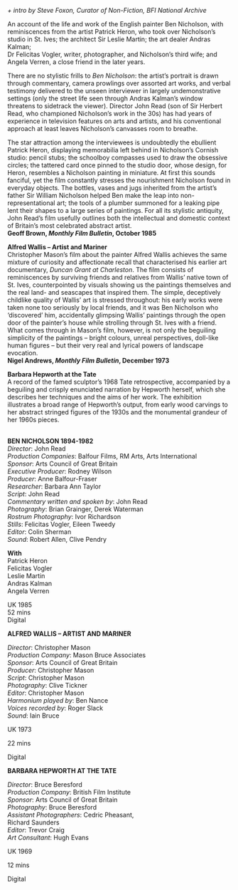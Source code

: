 
_+ intro by Steve Foxon, Curator of Non-Fiction, BFI National Archive_

An account of the life and work of the English painter Ben Nicholson, with reminiscences from the artist Patrick Heron, who took over Nicholson’s studio in St. Ives; the architect Sir Leslie Martin; the art dealer Andras Kalman;  
Dr Felicitas Vogler, writer, photographer, and Nicholson’s third wife; and Angela Verren, a close friend in the later years.

There are no stylistic frills to _Ben Nicholson_: the artist’s portrait is drawn through commentary, camera prowlings over assorted art works, and verbal testimony delivered to the unseen interviewer in largely undemonstrative settings (only the street life seen through Andras Kalman’s window threatens to sidetrack the viewer). Director John Read (son of Sir Herbert Read, who championed Nicholson’s work in the 30s) has had years of experience in television features on arts and artists, and his conventional approach at least leaves Nicholson’s canvasses room to breathe.

The star attraction among the interviewees is undoubtedly the ebullient Patrick Heron, displaying memorabilia left behind in Nicholson’s Cornish studio: pencil stubs; the schoolboy compasses used to draw the obsessive circles; the tattered card once pinned to the studio door, whose design, for Heron, resembles a Nicholson painting in miniature. At first this sounds fanciful, yet the film constantly stresses the nourishment Nicholson found in everyday objects. The bottles, vases and jugs inherited from the artist’s father Sir William Nicholson helped Ben make the leap into non-representational art; the tools of a plumber summoned for a leaking pipe lent their shapes to a large series of paintings. For all its stylistic antiquity, John Read’s film usefully outlines both the intellectual and domestic context of Britain’s most celebrated abstract artist.  
**Geoff Brown, _Monthly Film Bulletin_, October 1985**

**Alfred Wallis – Artist and Mariner**  
Christopher Mason’s film about the painter Alfred Wallis achieves the same mixture of curiosity and affectionate recall that characterised his earlier art documentary, _Duncan Grant at Charleston_. The film consists of reminiscences by surviving friends and relatives from Wallis’ native town of St. Ives, counterpointed by visuals showing us the paintings themselves and the real land- and seascapes that inspired them. The simple, deceptively childlike quality of Wallis’ art is stressed throughout: his early works were taken none too seriously by local friends, and it was Ben Nicholson who ‘discovered’ him, accidentally glimpsing Wallis’ paintings through the open door of the painter’s house while strolling through St. Ives with a friend. What comes through in Mason’s film, however, is not only the beguiling simplicity of the paintings – bright colours, unreal perspectives, doll-like human figures – but their very real and lyrical powers of landscape evocation.  
**Nigel Andrews, _Monthly Film Bulletin_, December 1973**

**Barbara Hepworth at the Tate**  
A record of the famed sculptor’s 1968 Tate retrospective, accompanied by a beguiling and crisply enunciated narration by Hepworth herself, which she describes her techniques and the aims of her work. The exhibition illustrates a broad range of Hepworth’s output, from early wood carvings to her abstract stringed figures of the 1930s and the monumental grandeur of her 1960s pieces.
<br><br>

**BEN NICHOLSON 1894-1982**  
_Director_: John Read  
_Production Companies_: Balfour Films, RM Arts,  Arts International  
_Sponsor_: Arts Council of Great Britain  
_Executive Producer_: Rodney Wilson  
_Producer_: Anne Balfour-Fraser  
_Researcher_: Barbara Ann Taylor  
_Script_: John Read  
_Commentary written and spoken by_: John Read  
_Photography_: Brian Grainger, Derek Waterman  
_Rostrum Photography_: Ivor Richardson  
_Stills_: Felicitas Vogler, Eileen Tweedy  
_Editor_: Colin Sherman  
_Sound_: Robert Allen, Clive Pendry

**With**  
Patrick Heron  
Felicitas Vogler  
Leslie Martin  
Andras Kalman  
Angela Verren

UK 1985  
52 mins  
Digital

**ALFRED WALLIS – ARTIST AND MARINER**

_Director_: Christopher Mason  
_Production Company_: Mason Bruce Associates  
_Sponsor_: Arts Council of Great Britain  
_Producer_: Christopher Mason  
_Script_: Christopher Mason  
_Photography_: Clive Tickner  
_Editor_: Christopher Mason  
_Harmonium played by_: Ben Nance  
_Voices recorded by_: Roger Slack  
_Sound_: Iain Bruce

UK 1973

22 mins

Digital

**BARBARA HEPWORTH AT THE TATE**

_Director_: Bruce Beresford  
_Production Company_: British Film Institute  
_Sponsor_: Arts Council of Great Britain  
_Photography_: Bruce Beresford  
_Assistant Photographers_: Cedric Pheasant,  
Richard Saunders  
_Editor_: Trevor Craig  
_Art Consultant_: Hugh Evans

UK 1969

12 mins

Digital
<!--stackedit_data:
eyJoaXN0b3J5IjpbMjA4NzYxMDldfQ==
-->